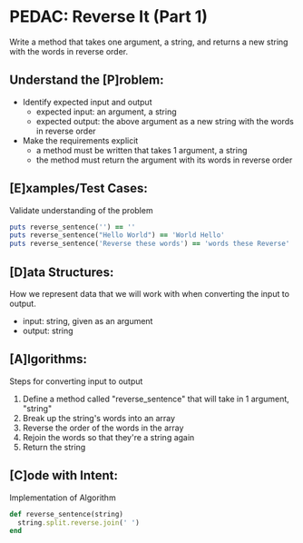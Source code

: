 # PEDAC: Reverse It (Part 1)

Write a method that takes one argument, a string, and returns a new string with the words in reverse order.

## Understand the [P]roblem:
- Identify expected input and output
  - expected input: an argument, a string
  - expected output: the above argument as a new string with the words in reverse order
- Make the requirements explicit
  - a method must be written that takes 1 argument, a string
  - the method must return the argument with its words in reverse order

## [E]xamples/Test Cases:
Validate understanding of the problem

```ruby
puts reverse_sentence('') == ''
puts reverse_sentence("Hello World") == 'World Hello'
puts reverse_sentence('Reverse these words') == 'words these Reverse'
```

## [D]ata Structures:
How we represent data that we will work with when converting the input to output.

- input: string, given as an argument
- output: string

## [A]lgorithms:
Steps for converting input to output
1. Define a method called "reverse_sentence" that will take in 1 argument, "string"
2. Break up the string's words into an array
3. Reverse the order of the words in the array
4. Rejoin the words so that they're a string again
5. Return the string

## [C]ode with Intent:
Implementation of Algorithm

```ruby
def reverse_sentence(string)
  string.split.reverse.join(' ')
end
```
